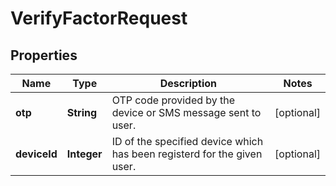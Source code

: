 

# VerifyFactorRequest


## Properties

| Name | Type | Description | Notes |
|------------ | ------------- | ------------- | -------------|
|**otp** | **String** | OTP code provided by the device or SMS message sent to user. |  [optional] |
|**deviceId** | **Integer** | ID of the specified device which has been registerd for the given user. |  [optional] |



